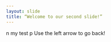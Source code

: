 ```yaml
---
layout: slide
title: “Welcome to our second slide!”
---
```

n my test p
Use the left arrow to go back!
